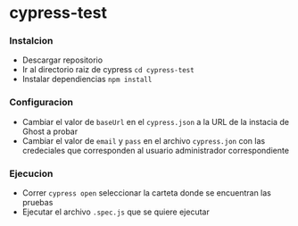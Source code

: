 # cypress-test

### Instalcion
- Descargar repositorio
- Ir al directorio raiz de cypress `cd cypress-test`
- Instalar dependiencias `npm install`

### Configuracion
- Cambiar el valor de `baseUrl` en el `cypress.json` a la URL de la instacia de Ghost a probar
- Cambiar el valor de `email` y `pass` en el archivo `cypress.jon` con las credeciales que corresponden al usuario administrador correspondiente

### Ejecucion
- Correr `cypress open` seleccionar la carteta donde se encuentran las pruebas
- Ejecutar el archivo `.spec.js` que se quiere ejecutar
